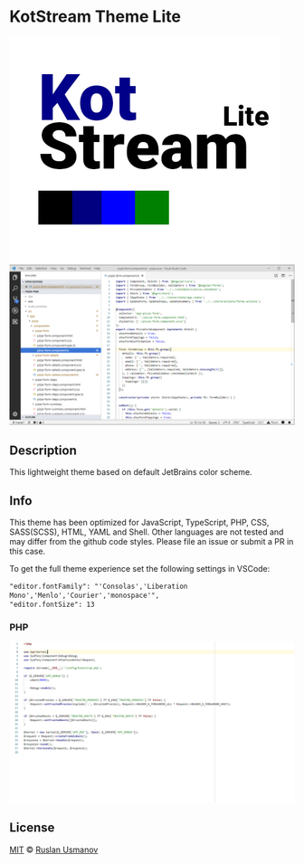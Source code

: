 # KotStream Theme Lite

![Icon](https://raw.githubusercontent.com/owlruslan/kot-stream-theme-lite-vscode/master/icon.png "Icon")
![Example](https://raw.githubusercontent.com/owlruslan/kot-stream-theme-lite-vscode/master/example.png "Example")

## Description
This lightweight theme based on default JetBrains color scheme.

## Info
This theme has been optimized for JavaScript, TypeScript, PHP, CSS, SASS(SCSS), HTML, YAML and Shell. Other languages are not tested and may differ from the github code styles. Please file an issue or submit a PR in this case.

To get the full theme experience set the following settings in VSCode:     
```
"editor.fontFamily": "'Consolas','Liberation Mono','Menlo','Courier','monospace'",
"editor.fontSize": 13
```

### PHP
![PHP](https://raw.githubusercontent.com/owlruslan/kot-stream-theme-lite-vscode/master/php.png "PHP")

## License
[MIT](LICENSE) © [Ruslan Usmanov](https://github.com/owlruslan)
